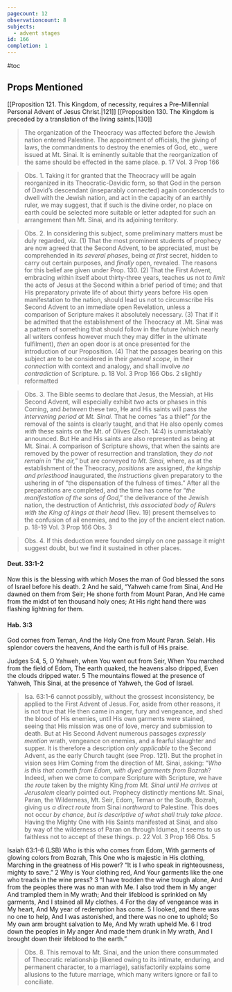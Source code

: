 ```yaml
---
pagecount: 12
observationcount: 8
subjects:
  - advent stages
id: 166
completion: 1
---
```

#toc
## Props Mentioned
[[Proposition 121. This Kingdom, of necessity, requires a Pre-Millennial Personal Advent of Jesus Christ.|121]] [[Proposition 130. The Kingdom is preceded by a translation of the living saints.|130]] 

>The organization of the Theocracy was affected before the Jewish nation entered Palestine. The appointment of officials, the giving of laws, the commandments to destroy the enemies of God, etc., were issued at Mt. Sinai. It is eminently suitable that the reorganization of the same should be effected in the same place.
>p. 17 Vol. 3 Prop 166

>Obs. 1. Taking it for granted that the Theocracy will be again reorganized in its Theocratic-Davidic form, so that God in the person of David’s descendant (inseparably connected) again condescends to dwell with the Jewish nation, and act in the capacity of an earthly ruler, we may suggest, that if such is the divine order, no place on earth could be selected more suitable or letter adapted for such an arrangement than Mt. Sinai, and its adjoining territory.

>Obs. 2. In considering this subject, some preliminary matters must be duly regarded, viz. 
>(1) That   the most prominent students of prophecy are now agreed that the Second Advent, to be appreciated, must be comprehended in its *several phases*, being *at first* secret, hidden to carry out certain purposes, and *finally* open, revealed. The reasons for this belief are given under Prop. 130.
>(2) That the First Advent, embracing within itself about thirty-three years, teaches us not *to limit* the acts of Jesus at the Second within a brief period of time; and that His preparatory private life of about thirty years before His open manifestation to the nation, should lead us not to circumscribe His Second Advent to an immediate open Revelation, unless a comparison of Scripture makes it absolutely necessary. 
>(3) That if it be admitted that the establishment of the Theocracy at .Mt. Sinai was a pattern of something that should follow in the future (which nearly all writers confess however much they may differ in the ultimate fulfilment), *then* an open door is at once presented for the introduction of our Proposition. 
>(4) That the passages bearing on this subject are to be considered in their *general scope*, in their *connection* with context and analogy, and shall involve *no contradiction* of Scripture.
>p. 18 Vol. 3 Prop 166 Obs. 2 slightly reformatted

>Obs. 3. The Bible seems to declare that Jesus, the Messiah, at His Second Advent, will especially exhibit *two* acts or phases in this Coming, and *between* these two, He and His saints will pass *the intervening period at Mt. Sinai*. That he comes “as a thief” *for* the removal of the saints is clearly taught, and that He also openly comes *with* these saints on the Mt. of Olives (Zech. 14:4) is unmistakably announced. But He and His saints are also represented as being at Mt. Sinai. A comparison of Scripture shows, that when the saints are removed by the power of resurrection and translation, they *do not remain in “the air,”* but are conveyed *to Mt. Sinai*, where, as at the establishment of the Theocracy, *positions* are assigned, *the kingship and priesthood* inaugurated, the *instructions* given preparatory to the ushering in of “the dispensation of the fulness of times.” After all the preparations are completed, and the time has come for “*the manifestation of the sons of God*,” the deliverance of the Jewish nation, the destruction of Antichrist, *this associated body of Rulers with the King of kings at their head* (Rev. 19) present themselves to the confusion of ail enemies, and to the joy of the ancient elect nation. 
>p. 18-19 Vol. 3 Prop 166 Obs. 3

>Obs. 4. If this deduction were founded simply on one passage it might suggest doubt, but we find it sustained in other places.

#### Deut. 33:1-2
Now this is the blessing with which Moses the man of God blessed the sons of Israel before his death. 2 And he said, “Yahweh came from Sinai, And He dawned on them from Seir; He shone forth from Mount Paran,
And He came from the midst of ten thousand holy ones; At His right hand there was flashing lightning for them.

#### Hab. 3:3
God comes from Teman, And the Holy One from Mount Paran. Selah. 
His splendor covers the heavens,
And the earth is full of His praise.

Judges 5:4, 5,
O Yahweh, when You went out from Seir,
When You marched from the field of Edom,
The earth quaked, the heavens also dripped,
Even the clouds dripped water.
5 The mountains flowed at the presence of Yahweh,
This Sinai, at the presence of Yahweh, the God of Israel.
 

>Isa. 63:1-6 cannot possibly, without the grossest inconsistency, be applied to the First Advent of Jesus. For, aside from other reasons, it is not true that He then came in anger, fury and vengeance, and shed the blood of His enemies, until His own garments were stained, seeing that His mission was one of love, mercy and submission to death. But at His Second Advent numerous passages *expressly mention* wrath, vengeance on enemies, and a fearful slaughter and supper. It is therefore a description *only applicable* to the Second Advent, as the early Church taught (see Prop. 121). But the prophet in vision sees Him Coming from the direction of Mt. Sinai, asking: “*Who is this that cometh from Edom, with dyed garments from Bozrah*? Indeed, when we come to compare Scripture with Scripture, we have *the route* taken by the mighty King *from Mt. Sinai until He arrives at Jerusalem* clearly pointed out. Prophecy distinctly mentions Mt. Sinai, Paran, the Wilderness, Mt. Seir, Edom, Teman or the South, Bozrah, giving us *a direct route* from Sinai *northward* to Palestine. This does not occur *by chance, but is descriptive of what shall truly take place*. Having the Mighty One with His Saints manifested at Sinai, and also by way of the wilderness of Paran on through Idumea, it seems to us faithless not to accept of these things.
>p. 22 Vol. 3 Prop 166 Obs. 5

Isaiah 63:1-6 (LSB)
Who is this who comes from Edom,
With garments of glowing colors from Bozrah,
This One who is majestic in His clothing,
Marching in the greatness of His power?
“It is I who speak in righteousness, mighty to save.”
2 Why is Your clothing red,
And Your garments like the one who treads in the wine press?
3 “I have trodden the wine trough alone,
And from the peoples there was no man with Me.
I also trod them in My anger
And trampled them in My wrath;
And their lifeblood is sprinkled on My garments,
And I stained all My clothes.
4 For the day of vengeance was in My heart,
And My year of redemption has come.
5 I looked, and there was no one to help,
And I was astonished, and there was no one to uphold;
So My own arm brought salvation to Me,
And My wrath upheld Me.
6 I trod down the peoples in My anger
And made them drunk in My wrath,
And I brought down their lifeblood to the earth.”

>Obs. 8. This removal to Mt. Sinai, and the union there consummated of Theocratic relationship (likened owing to its intimate, enduring, and permanent character, to a marriage), satisfactorily explains some allusions to the future marriage, which many writers ignore or fail to conciliate.







